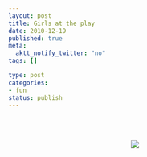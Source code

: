 ```yaml
--- 
layout: post
title: Girls at the play
date: 2010-12-19
published: true
meta: 
  aktt_notify_twitter: "no"
tags: []

type: post
categories: 
- fun
status: publish
---
```



<br /><br /><center>[![](http://eick.us/files/2010/12/4B198166-582E-4040-93AF-274CA29734300.jpg)](http://eick.us/files/2010/12/4B198166-582E-4040-93AF-274CA29734300.jpg)</center><br /><br />
